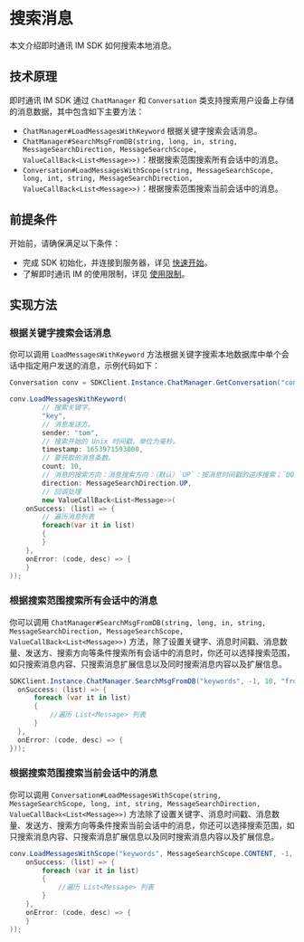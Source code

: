 # 搜索消息

<Toc />

本文介绍即时通讯 IM SDK 如何搜索本地消息。

## 技术原理

即时通讯 IM SDK 通过 `ChatManager` 和 `Conversation` 类支持搜索用户设备上存储的消息数据，其中包含如下主要方法：

- `ChatManager#LoadMessagesWithKeyword` 根据关键字搜索会话消息。
- `ChatManager#SearchMsgFromDB(string, long, in, string, MessageSearchDirection, MessageSearchScope, ValueCallBack<List<Message>>)`：根据搜索范围搜索所有会话中的消息。
- `Conversation#LoadMessagesWithScope(string, MessageSearchScope, long, int, string, MessageSearchDirection, ValueCallBack<List<Message>>)`：根据搜索范围搜索当前会话中的消息。

## 前提条件

开始前，请确保满足以下条件：

- 完成 SDK 初始化，并连接到服务器，详见 [快速开始](quickstart.html)。
- 了解即时通讯 IM 的使用限制，详见 [使用限制](limitation.html)。

## 实现方法

### 根据关键字搜索会话消息

你可以调用 `LoadMessagesWithKeyword` 方法根据关键字搜索本地数据库中单个会话中指定用户发送的消息，示例代码如下：

```csharp
Conversation conv = SDKClient.Instance.ChatManager.GetConversation("convId");

conv.LoadMessagesWithKeyword(
        // 搜索关键字。
        "key", 
        // 消息发送方。
        sender: "tom",
        // 搜索开始的 Unix 时间戳，单位为毫秒。
        timestamp: 1653971593000,
        // 要获取的消息条数。
        count: 10, 
        // 消息的搜索方向：消息搜索方向：（默认）`UP`：按消息时间戳的逆序搜索；`DOWN`：按消息时间戳的正序搜索。
        direction: MessageSearchDirection.UP, 
        // 回调处理
        new ValueCallBack<List<Message>>(
    onSuccess: (list) => {
        // 遍历消息列表
        foreach(var it in list)
        {
        }
    },
    onError: (code, desc) => {
    }
));
```

### 根据搜索范围搜索所有会话中的消息 

你可以调用 `ChatManager#SearchMsgFromDB(string, long, in, string, MessageSearchDirection, MessageSearchScope, ValueCallBack<List<Message>>)` 方法，除了设置关键字、消息时间戳、消息数量、发送方、搜索方向等条件搜索所有会话中的消息时，你还可以选择搜索范围，如只搜索消息内容、只搜索消息扩展信息以及同时搜索消息内容以及扩展信息。 

```csharp
SDKClient.Instance.ChatManager.SearchMsgFromDB("keywords", -1, 10, "from", MessageSearchDirection.UP, MessageSearchScope.CONTENT, new ValueCallBack<List<Message>>(
  onSuccess: (list) => {
      foreach (var it in list)
      {
          //遍历 List<Message> 列表
      }
  },
  onError: (code, desc) => {
}));
```

### 根据搜索范围搜索当前会话中的消息 

你可以调用 `Conversation#LoadMessagesWithScope(string, MessageSearchScope, long, int, string, MessageSearchDirection, ValueCallBack<List<Message>>)` 方法除了设置关键字、消息时间戳、消息数量、发送方、搜索方向等条件搜索当前会话中的消息，你还可以选择搜索范围，如只搜索消息内容、只搜索消息扩展信息以及同时搜索消息内容以及扩展信息。

```csharp
conv.LoadMessagesWithScope("keywords", MessageSearchScope.CONTENT, -1, 10, "from", MessageSearchDirection.UP, new ValueCallBack<List<Message>>(
    onSuccess: (list) => {
        foreach (var it in list)
        {
            //遍历 List<Message> 列表
        }
    },
    onError: (code, desc) => {
    }
));
```

